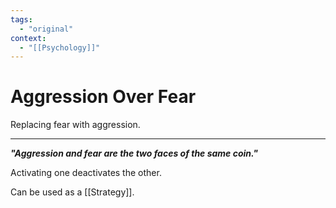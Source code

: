 ```yaml
---
tags:
  - "original"
context:
  - "[[Psychology]]"
---
```


# Aggression Over Fear

Replacing fear with aggression.

---

_**"Aggression and fear are the two faces of the same coin."**_

Activating one deactivates the other.

Can be used as a [[Strategy]].
